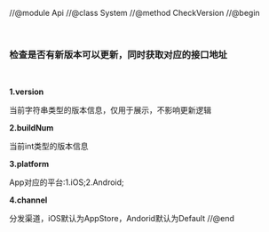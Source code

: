 
//@module Api
//@class System
//@method CheckVersion
//@begin

<br/>

### 检查是否有新版本可以更新，同时获取对应的接口地址

<br/>

**1.version**

当前字符串类型的版本信息，仅用于展示，不影响更新逻辑


**2.buildNum**

当前int类型的版本信息

**3.platform**

App对应的平台:1.iOS;2.Android;

**4.channel**

分发渠道，iOS默认为AppStore，Andorid默认为Default
//@end

